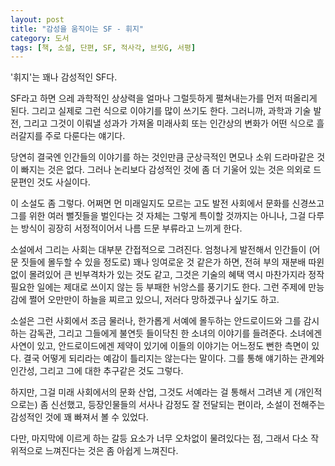 ```yaml
---
layout: post
title: "감성을 움직이는 SF - 휘지"
category: 도서
tags: [책, 소설, 단편, SF, 적사각, 브릿G, 서평]
---
```


'휘지'는
꽤나 감성적인 SF다.

SF라고 하면 으레 과학적인 상상력을 얼마나 그럴듯하게 펼쳐내는가를 먼저 떠올리게 된다.
그리고 실제로 그런 식으로 이야기를 많이 쓰기도 한다.
그러니까, 과학과 기술 발전, 그리고 그것이 이뤄낼 성과가 가져올 미래사회 또는 인간상의 변화가
어떤 식으로 흘러갈지를 주로 다룬다는 얘기다.

당연히 결국엔 인간들의 이야기를 하는 것인만큼
군상극적인 면모나 소위 드라마같은 것이 빠지는 것은 없다.
그러나 논리보다 감성적인 것에 좀 더 기울어 있는 것은 의외로 드문편인 것도 사실이다.

이 소설도 좀 그렇다.
어쩌면 먼 미래일지도 모르는 고도 발전 사회에서
문화를 신경쓰고 그를 위한 여러 뻘짓들을 벌인다는 것 자체는 그렇게 특이할 것까지는 아니나,
그걸 다루는 방식이 굉장히 서정적이어서 나름 드문 부류라고 느끼게 한다.

소설에서 그리는 사회는 대부분 간접적으로 그려진다.
엄청나게 발전해서 인간들이 (어문 짓들에 몰두할 수 있을 정도로) 꽤나 잉여로운 것 같은가 하면,
전혀 부의 재분배 따윈 없이 몰려있어 큰 빈부격차가 있는 것도 같고,
그것은 기술의 혜택 역시 마찬가지라 정작 필요한 일에는 제대로 쓰이지 않는 등 부패한 뉘앙스를 풍기기도 한다.
그런 주제에 만능감에 쩔어 오만만이 하늘을 찌르고 있으니, 저러다 망하겠구나 싶기도 하고.

소설은 그런 사회에서 조금 물러나,
한가롭게 서예에 몰두하는 안드로이드와 그를 감시하는 감독관,
그리고 그들에게 불연듯 들이닥친 한 소녀의 이야기를 들려준다.
소녀에겐 사연이 있고, 안드로이드에겐 제약이 있기에
이들의 이야기는 어느정도 뻔한 측면이 있다.
결국 어떻게 되리라는 예감이 틀리지는 않는다는 말이다.
그를 통해 얘기하는 관계와 인간성, 그리고 그에 대한 추구같은 것도 그렇다.

하지만, 그걸 미래 사회에서의 문화 산업, 그것도 서예라는 걸 통해서 그려낸 게 (개인적으로는) 좀 신선했고,
등장인물들의 서사나 감정도 잘 전달되는 편이라,
소설이 전해주는 감성적인 것에 꽤 빠져서 볼 수 있었다.

다만, 마지막에 이르게 하는 갈등 요소가 너무 오차없이 물려있다는 점,
그래서 다소 작위적으로 느껴진다는 것은 좀 아쉽게 느껴진다.
